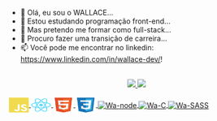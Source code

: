 - 👋 Olá, eu sou o WALLACE...
- 👀 Estou estudando programação front-end...
- 🌱 Mas pretendo me formar como full-stack...
- 💞️ Procuro fazer uma transição de carreira...
- 📫 Você pode me encontrar no linkedin: https://www.linkedin.com/in/wallace-dev/!


</br>


<div align="center">
  <a href="https://github.com/wallace027dev">
  <img height="100em" src="https://github-readme-stats.vercel.app/api?username=wallace027dev&show_icons=true&theme=tokyonight&include_all_commits=true&count_private=true"/>
  <img height="100em" src="https://github-readme-stats.vercel.app/api/top-langs/?username=wallace027dev&layout=compact&langs_count=7&theme=tokyonight"/>
</div>

<div style="display: inline_block"><br>
  <img align="center" alt="Wa-Js" height="30" width="40" src="https://raw.githubusercontent.com/devicons/devicon/master/icons/javascript/javascript-plain.svg">
  <img align="center" alt="Wa-React" height="30" width="40" src="https://raw.githubusercontent.com/devicons/devicon/master/icons/react/react-original.svg">
  <img align="center" alt="Wa-HTML" height="30" width="40" src="https://raw.githubusercontent.com/devicons/devicon/master/icons/html5/html5-original.svg">
  <img align="center" alt="Wa-CSS" height="30" width="40" src="https://raw.githubusercontent.com/devicons/devicon/master/icons/css3/css3-original.svg">
  <img align="center" alt="Wa-node" height="30" width="40" src="https://cdn.jsdelivr.net/gh/devicons/devicon/icons/nodejs/nodejs-original.svg">
  <img align="center" alt="Wa-C" height="30" width="40" src="https://cdn.jsdelivr.net/gh/devicons/devicon/icons/c/c-original.svg">
  <img align="center" alt="Wa-SASS" height="30" width="40" src="https://cdn-icons-png.flaticon.com/512/919/919831.png">

  </div>



<!---
Wallace027Dev/Wallace027Dev is a ✨ special ✨ repository because its `README.md` (this file) appears on your GitHub profile.
You can click the Preview link to take a look at your changes.
--->
